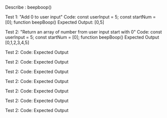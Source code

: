 
Describe : beepboop()

Test 1: "Add 0 to user input"
Code:
const userInput = 5;
const startNum = [0];
function beepBoop()
Expected Output: [0,5]

Test 2: "Return an array of number from user input start with 0"
Code:
const userInput = 5;
const startNum = [0];
function beepBoop()
Expected Output [0,1,2,3,4,5]

Test 2:
Code:
Expected Output

Test 2:
Code:
Expected Output

Test 2:
Code:
Expected Output

Test 2:
Code:
Expected Output

Test 2:
Code:
Expected Output 

Test 2:
Code:
Expected Output 

Test 2:
Code:
Expected Output 

